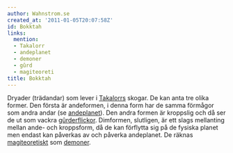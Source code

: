 ```yaml
---
author: Wahnstrom.se
created_at: '2011-01-05T20:07:58Z'
id: Bokktah
links:
  mention:
  - Takalorr
  - andeplanet
  - demoner
  - gûrd
  - magiteoreti
title: Bokktah
---
```


Dryader (trädandar) som lever i [Takalorrs] skogar. De kan anta tre olika former. Den första är
andeformen, i denna form har de samma förmågor som andra andar (se [andeplanet]). Den andra formen
är kroppslig och då ser de ut som vackra [gûrderflickor]. Dimformen, slutligen, är ett slags
mellanting mellan ande- och kroppsform, då de kan förflytta sig på de fysiska planet men endast kan
påverkas av och påverka andeplanet. De räknas [magiteoretiskt] som [demoner].

  [Takalorrs]: Takalorr
  [andeplanet]: andeplanet
  [gûrderflickor]: gûrd
  [magiteoretiskt]: magiteoreti
  [demoner]: demoner